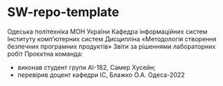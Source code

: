 # SW-repo-template
Одеська політехніка МОН України
Кафедра інформаційних систем Інституту комп’ютерних систем 
Дисципліна «Методологія створення безпечних програмних продуктів» 
Звіти за рішеннями лабораторних робіт
Проєктна команда:
- виконав студент групи AI-182, Самер Хусейн;
- перевірив доцент кафедри ІС, Блажко О.А.
Одеса-2022
